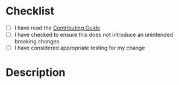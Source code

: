 # Checklist
- [ ] I have read the [Contributing Guide](https://github.com/DbUp/DbUp/blob/main/CONTRIBUTING.md)
- [ ] I have checked to ensure this does not introduce an unintended breaking changes
- [ ] I have considered appropriate testing for my change

# Description
